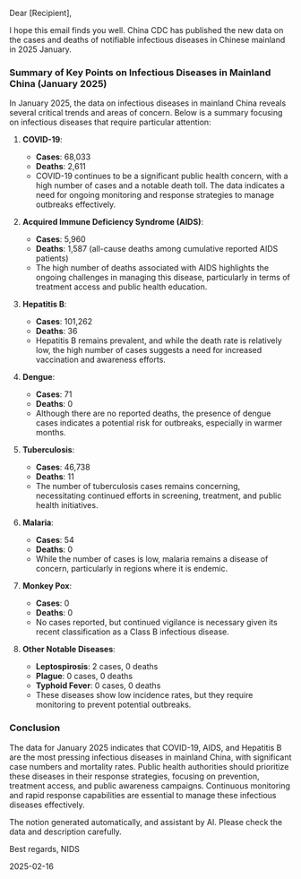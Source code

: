 Dear [Recipient],

I hope this email finds you well. China CDC has published the new data on the cases and deaths of notifiable infectious diseases in Chinese mainland in 2025 January.

### Summary of Key Points on Infectious Diseases in Mainland China (January 2025)

In January 2025, the data on infectious diseases in mainland China reveals several critical trends and areas of concern. Below is a summary focusing on infectious diseases that require particular attention:

1. **COVID-19**:
   - **Cases**: 68,033
   - **Deaths**: 2,611
   - COVID-19 continues to be a significant public health concern, with a high number of cases and a notable death toll. The data indicates a need for ongoing monitoring and response strategies to manage outbreaks effectively.

2. **Acquired Immune Deficiency Syndrome (AIDS)**:
   - **Cases**: 5,960
   - **Deaths**: 1,587 (all-cause deaths among cumulative reported AIDS patients)
   - The high number of deaths associated with AIDS highlights the ongoing challenges in managing this disease, particularly in terms of treatment access and public health education.

3. **Hepatitis B**:
   - **Cases**: 101,262
   - **Deaths**: 36
   - Hepatitis B remains prevalent, and while the death rate is relatively low, the high number of cases suggests a need for increased vaccination and awareness efforts.

4. **Dengue**:
   - **Cases**: 71
   - **Deaths**: 0
   - Although there are no reported deaths, the presence of dengue cases indicates a potential risk for outbreaks, especially in warmer months.

5. **Tuberculosis**:
   - **Cases**: 46,738
   - **Deaths**: 11
   - The number of tuberculosis cases remains concerning, necessitating continued efforts in screening, treatment, and public health initiatives.

6. **Malaria**:
   - **Cases**: 54
   - **Deaths**: 0
   - While the number of cases is low, malaria remains a disease of concern, particularly in regions where it is endemic.

7. **Monkey Pox**:
   - **Cases**: 0
   - **Deaths**: 0
   - No cases reported, but continued vigilance is necessary given its recent classification as a Class B infectious disease.

8. **Other Notable Diseases**:
   - **Leptospirosis**: 2 cases, 0 deaths
   - **Plague**: 0 cases, 0 deaths
   - **Typhoid Fever**: 0 cases, 0 deaths
   - These diseases show low incidence rates, but they require monitoring to prevent potential outbreaks.

### Conclusion
The data for January 2025 indicates that COVID-19, AIDS, and Hepatitis B are the most pressing infectious diseases in mainland China, with significant case numbers and mortality rates. Public health authorities should prioritize these diseases in their response strategies, focusing on prevention, treatment access, and public awareness campaigns. Continuous monitoring and rapid response capabilities are essential to manage these infectious diseases effectively.

The notion generated automatically, and assistant by AI. Please check the data and description carefully.

Best regards,
NIDS

2025-02-16

